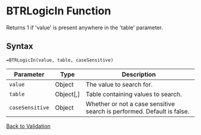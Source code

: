 # BTRLogicIn Function

Returns 1 if 'value' is present anywhere in the 'table' parameter.

## Syntax

```excel
=BTRLogicIn(value, table, caseSensitive)
```

Parameter | Type | Description
---|---|---
`value` | Object | The value to search for.
`table` | Object[,] | Table containing values to search.
`caseSensitive` | Object | Whether or not a case sensitive search is performed. Default is false.

[Back to Validation](RBLeValidation.md)